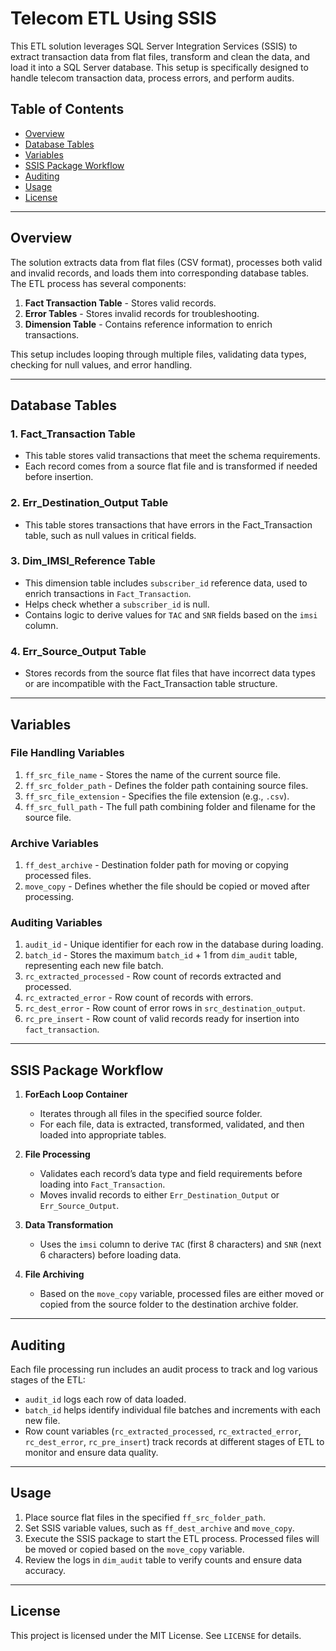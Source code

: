 # Telecom ETL Using SSIS

This ETL solution leverages SQL Server Integration Services (SSIS) to extract transaction data from flat files, transform and clean the data, and load it into a SQL Server database. This setup is specifically designed to handle telecom transaction data, process errors, and perform audits.

## Table of Contents

-   [Overview](#overview)
-   [Database Tables](#database-tables)
-   [Variables](#variables)
-   [SSIS Package Workflow](#ssis-package-workflow)
-   [Auditing](#auditing)
-   [Usage](#usage)
-   [License](#license)

----------

## Overview

The solution extracts data from flat files (CSV format), processes both valid and invalid records, and loads them into corresponding database tables. The ETL process has several components:

1.  **Fact Transaction Table** - Stores valid records.
2.  **Error Tables** - Stores invalid records for troubleshooting.
3.  **Dimension Table** - Contains reference information to enrich transactions.

This setup includes looping through multiple files, validating data types, checking for null values, and error handling.

----------

## Database Tables

### 1. **Fact_Transaction Table**

-   This table stores valid transactions that meet the schema requirements.
-   Each record comes from a source flat file and is transformed if needed before insertion.

### 2. **Err_Destination_Output Table**

-   This table stores transactions that have errors in the Fact_Transaction table, such as null values in critical fields.

### 3. **Dim_IMSI_Reference Table**

-   This dimension table includes `subscriber_id` reference data, used to enrich transactions in `Fact_Transaction`.
-   Helps check whether a `subscriber_id` is null.
-   Contains logic to derive values for `TAC` and `SNR` fields based on the `imsi` column.

### 4. **Err_Source_Output Table**

-   Stores records from the source flat files that have incorrect data types or are incompatible with the Fact_Transaction table structure.

----------

## Variables

### File Handling Variables

1.  `ff_src_file_name` - Stores the name of the current source file.
2.  `ff_src_folder_path` - Defines the folder path containing source files.
3.  `ff_src_file_extension` - Specifies the file extension (e.g., `.csv`).
4.  `ff_src_full_path` - The full path combining folder and filename for the source file.

### Archive Variables

1.  `ff_dest_archive` - Destination folder path for moving or copying processed files.
2.  `move_copy` - Defines whether the file should be copied or moved after processing.

### Auditing Variables

1.  `audit_id` - Unique identifier for each row in the database during loading.
2.  `batch_id` - Stores the maximum `batch_id` + 1 from `dim_audit` table, representing each new file batch.
3.  `rc_extracted_processed` - Row count of records extracted and processed.
4.  `rc_extracted_error` - Row count of records with errors.
5.  `rc_dest_error` - Row count of error rows in `src_destination_output`.
6.  `rc_pre_insert` - Row count of valid records ready for insertion into `fact_transaction`.

----------

## SSIS Package Workflow

1.  **ForEach Loop Container**
    
    -   Iterates through all files in the specified source folder.
    -   For each file, data is extracted, transformed, validated, and then loaded into appropriate tables.
2.  **File Processing**
    
    -   Validates each record’s data type and field requirements before loading into `Fact_Transaction`.
    -   Moves invalid records to either `Err_Destination_Output` or `Err_Source_Output`.
3.  **Data Transformation**
    
    -   Uses the `imsi` column to derive `TAC` (first 8 characters) and `SNR` (next 6 characters) before loading data.
4.  **File Archiving**
    
    -   Based on the `move_copy` variable, processed files are either moved or copied from the source folder to the destination archive folder.

----------

## Auditing

Each file processing run includes an audit process to track and log various stages of the ETL:

-   `audit_id` logs each row of data loaded.
-   `batch_id` helps identify individual file batches and increments with each new file.
-   Row count variables (`rc_extracted_processed`, `rc_extracted_error`, `rc_dest_error`, `rc_pre_insert`) track records at different stages of ETL to monitor and ensure data quality.

----------

## Usage

1.  Place source flat files in the specified `ff_src_folder_path`.
2.  Set SSIS variable values, such as `ff_dest_archive` and `move_copy`.
3.  Execute the SSIS package to start the ETL process. Processed files will be moved or copied based on the `move_copy` variable.
4.  Review the logs in `dim_audit` table to verify counts and ensure data accuracy.

----------

## License

This project is licensed under the MIT License. See `LICENSE` for details.

